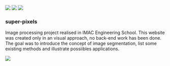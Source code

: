 ![](https://img.shields.io/badge/build-passing-green.svg?style=flat-square) ![](https://img.shields.io/badge/version-1.0-green.svg?style=flat-square) ![](https://img.shields.io/badge/browser-chrome-orange.svg?style=flat-square) 

### super-pixels

Image processing project realised in IMAC Engineering School. This website was created only in an visual approach, no back-end work has been done. The goal was to introduce the concept of image segmentation, list some existing methods and illustrate possiibles applications.

![](https://pierrechls.github.io/super-pixels/images/preview.png)